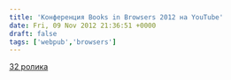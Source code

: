 ```yaml
---
title: 'Конференция Books in Browsers 2012 на YouTube'
date: Fri, 09 Nov 2012 21:36:51 +0000
draft: false
tags: ['webpub','browsers']
---
```


[32 ролика](https://www.youtube.com/playlist?list=PL055Epbe6d5btdO6C6ibIyS_6_oJB3C5S)